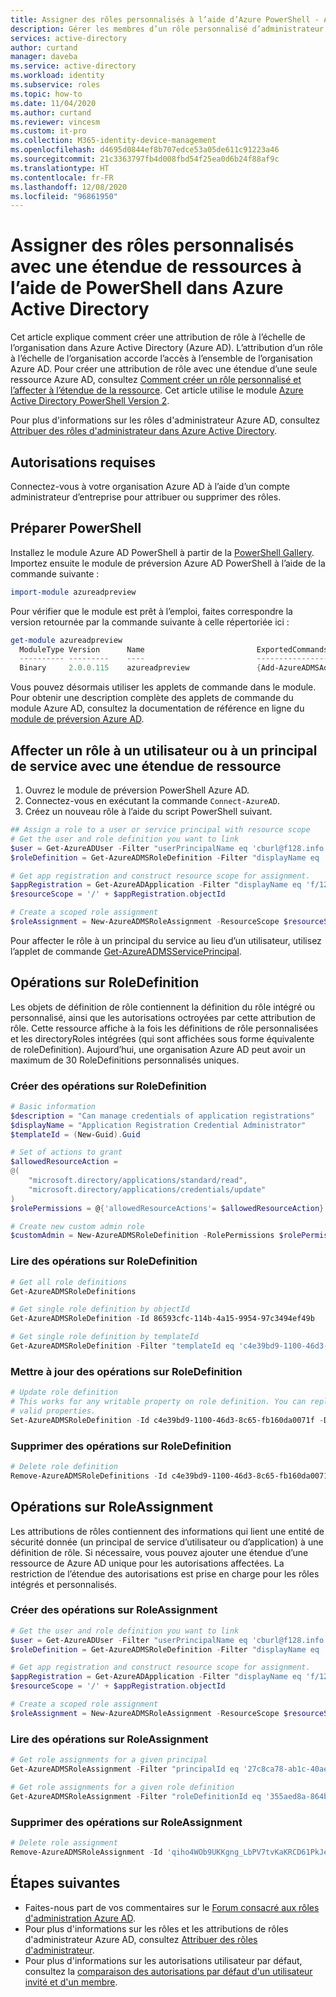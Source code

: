 ```yaml
---
title: Assigner des rôles personnalisés à l’aide d’Azure PowerShell - Azure AD | Microsoft Docs
description: Gérer les membres d’un rôle personnalisé d’administrateur Azure AD avec Azure PowerShell.
services: active-directory
author: curtand
manager: daveba
ms.service: active-directory
ms.workload: identity
ms.subservice: roles
ms.topic: how-to
ms.date: 11/04/2020
ms.author: curtand
ms.reviewer: vincesm
ms.custom: it-pro
ms.collection: M365-identity-device-management
ms.openlocfilehash: d4695d0844ef8b707edce53a05de611c91223a46
ms.sourcegitcommit: 21c3363797fb4d008fbd54f25ea0d6b24f88af9c
ms.translationtype: HT
ms.contentlocale: fr-FR
ms.lasthandoff: 12/08/2020
ms.locfileid: "96861950"
---
```

# <a name="assign-custom-roles-with-resource-scope-using-powershell-in-azure-active-directory"></a>Assigner des rôles personnalisés avec une étendue de ressources à l’aide de PowerShell dans Azure Active Directory

Cet article explique comment créer une attribution de rôle à l’échelle de l’organisation dans Azure Active Directory (Azure AD). L’attribution d’un rôle à l’échelle de l’organisation accorde l’accès à l’ensemble de l’organisation Azure AD. Pour créer une attribution de rôle avec une étendue d’une seule ressource Azure AD, consultez [Comment créer un rôle personnalisé et l’affecter à l’étendue de la ressource](custom-create.md). Cet article utilise le module [Azure Active Directory PowerShell Version 2](/powershell/module/azuread/#directory_roles).

Pour plus d'informations sur les rôles d'administrateur Azure AD, consultez [Attribuer des rôles d'administrateur dans Azure Active Directory](permissions-reference.md).

## <a name="required-permissions"></a>Autorisations requises

Connectez-vous à votre organisation Azure AD à l’aide d’un compte administrateur d’entreprise pour attribuer ou supprimer des rôles.

## <a name="prepare-powershell"></a>Préparer PowerShell

Installez le module Azure AD PowerShell à partir de la [PowerShell Gallery](https://www.powershellgallery.com/packages/AzureADPreview/2.0.0.17). Importez ensuite le module de préversion Azure AD PowerShell à l’aide de la commande suivante :

``` PowerShell
import-module azureadpreview
```

Pour vérifier que le module est prêt à l’emploi, faites correspondre la version retournée par la commande suivante à celle répertoriée ici :

``` PowerShell
get-module azureadpreview
  ModuleType Version      Name                         ExportedCommands
  ---------- ---------    ----                         ----------------
  Binary     2.0.0.115    azureadpreview               {Add-AzureADMSAdministrati...}
```

Vous pouvez désormais utiliser les applets de commande dans le module. Pour obtenir une description complète des applets de commande du module Azure AD, consultez la documentation de référence en ligne du [module de préversion Azure AD](https://www.powershellgallery.com/packages/AzureADPreview/2.0.0.17).

## <a name="assign-a-role-to-a-user-or-service-principal-with-resource-scope"></a>Affecter un rôle à un utilisateur ou à un principal de service avec une étendue de ressource

1. Ouvrez le module de préversion PowerShell Azure AD.
1. Connectez-vous en exécutant la commande `Connect-AzureAD`.
1. Créez un nouveau rôle à l’aide du script PowerShell suivant.

``` PowerShell
## Assign a role to a user or service principal with resource scope
# Get the user and role definition you want to link
$user = Get-AzureADUser -Filter "userPrincipalName eq 'cburl@f128.info'"
$roleDefinition = Get-AzureADMSRoleDefinition -Filter "displayName eq 'Application Support Administrator'"

# Get app registration and construct resource scope for assignment.
$appRegistration = Get-AzureADApplication -Filter "displayName eq 'f/128 Filter Photos'"
$resourceScope = '/' + $appRegistration.objectId

# Create a scoped role assignment
$roleAssignment = New-AzureADMSRoleAssignment -ResourceScope $resourceScope -RoleDefinitionId $roleDefinition.Id -PrincipalId $user.objectId
```

Pour affecter le rôle à un principal du service au lieu d’un utilisateur, utilisez l’applet de commande [Get-AzureADMSServicePrincipal](/powershell/module/azuread/get-azureadserviceprincipal).

## <a name="operations-on-roledefinition"></a>Opérations sur RoleDefinition

Les objets de définition de rôle contiennent la définition du rôle intégré ou personnalisé, ainsi que les autorisations octroyées par cette attribution de rôle. Cette ressource affiche à la fois les définitions de rôle personnalisées et les directoryRoles intégrées (qui sont affichées sous forme équivalente de roleDefinition). Aujourd’hui, une organisation Azure AD peut avoir un maximum de 30 RoleDefinitions personnalisés uniques.

### <a name="create-operations-on-roledefinition"></a>Créer des opérations sur RoleDefinition

``` PowerShell
# Basic information
$description = "Can manage credentials of application registrations"
$displayName = "Application Registration Credential Administrator"
$templateId = (New-Guid).Guid

# Set of actions to grant
$allowedResourceAction =
@(
    "microsoft.directory/applications/standard/read",
    "microsoft.directory/applications/credentials/update"
)
$rolePermissions = @{'allowedResourceActions'= $allowedResourceAction}

# Create new custom admin role
$customAdmin = New-AzureADMSRoleDefinition -RolePermissions $rolePermissions -DisplayName $displayName -Description $description -TemplateId $templateId -IsEnabled $true
```

### <a name="read-operations-on-roledefinition"></a>Lire des opérations sur RoleDefinition

``` PowerShell
# Get all role definitions
Get-AzureADMSRoleDefinitions

# Get single role definition by objectId
Get-AzureADMSRoleDefinition -Id 86593cfc-114b-4a15-9954-97c3494ef49b

# Get single role definition by templateId
Get-AzureADMSRoleDefinition -Filter "templateId eq 'c4e39bd9-1100-46d3-8c65-fb160da0071f'"
```

### <a name="update-operations-on-roledefinition"></a>Mettre à jour des opérations sur RoleDefinition

``` PowerShell
# Update role definition
# This works for any writable property on role definition. You can replace display name with other
# valid properties.
Set-AzureADMSRoleDefinition -Id c4e39bd9-1100-46d3-8c65-fb160da0071f -DisplayName "Updated DisplayName"
```

### <a name="delete-operations-on-roledefinition"></a>Supprimer des opérations sur RoleDefinition

``` PowerShell
# Delete role definition
Remove-AzureADMSRoleDefinitions -Id c4e39bd9-1100-46d3-8c65-fb160da0071f
```

## <a name="operations-on-roleassignment"></a>Opérations sur RoleAssignment

Les attributions de rôles contiennent des informations qui lient une entité de sécurité donnée (un principal de service d’utilisateur ou d’application) à une définition de rôle. Si nécessaire, vous pouvez ajouter une étendue d’une ressource de Azure AD unique pour les autorisations affectées.  La restriction de l’étendue des autorisations est prise en charge pour les rôles intégrés et personnalisés.

### <a name="create-operations-on-roleassignment"></a>Créer des opérations sur RoleAssignment

``` PowerShell
# Get the user and role definition you want to link
$user = Get-AzureADUser -Filter "userPrincipalName eq 'cburl@f128.info'"
$roleDefinition = Get-AzureADMSRoleDefinition -Filter "displayName eq 'Application Support Administrator'"

# Get app registration and construct resource scope for assignment.
$appRegistration = Get-AzureADApplication -Filter "displayName eq 'f/128 Filter Photos'"
$resourceScope = '/' + $appRegistration.objectId

# Create a scoped role assignment
$roleAssignment = New-AzureADMSRoleAssignment -ResourceScope $resourceScope -RoleDefinitionId $roleDefinition.Id -PrincipalId $user.objectId
```

### <a name="read-operations-on-roleassignment"></a>Lire des opérations sur RoleAssignment

``` PowerShell
# Get role assignments for a given principal
Get-AzureADMSRoleAssignment -Filter "principalId eq '27c8ca78-ab1c-40ae-bd1b-eaeebd6f68ac'"

# Get role assignments for a given role definition 
Get-AzureADMSRoleAssignment -Filter "roleDefinitionId eq '355aed8a-864b-4e2b-b225-ea95482e7570'"
```

### <a name="delete-operations-on-roleassignment"></a>Supprimer des opérations sur RoleAssignment

``` PowerShell
# Delete role assignment
Remove-AzureADMSRoleAssignment -Id 'qiho4WOb9UKKgng_LbPV7tvKaKRCD61PkJeKMh7Y458-1'
```

## <a name="next-steps"></a>Étapes suivantes

- Faites-nous part de vos commentaires sur le [Forum consacré aux rôles d'administration Azure AD](https://feedback.azure.com/forums/169401-azure-active-directory?category_id=166032).
- Pour plus d'informations sur les rôles et les attributions de rôles d'administrateur Azure AD, consultez [Attribuer des rôles d'administrateur](permissions-reference.md).
- Pour plus d'informations sur les autorisations utilisateur par défaut, consultez la [comparaison des autorisations par défaut d'un utilisateur invité et d'un membre](../fundamentals/users-default-permissions.md).
